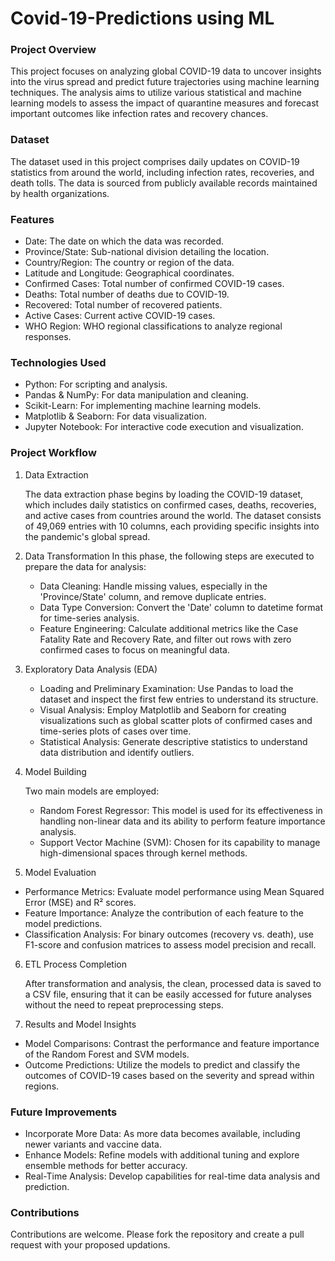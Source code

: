 # Covid-19-Predictions using ML
### Project Overview
This project focuses on analyzing global COVID-19 data to uncover insights into the virus spread and predict future trajectories using machine learning techniques. The analysis aims to utilize various statistical and machine learning models to assess the impact of quarantine measures and forecast important outcomes like infection rates and recovery chances.

### Dataset
The dataset used in this project comprises daily updates on COVID-19 statistics from around the world, including infection rates, recoveries, and death tolls. The data is sourced from publicly available records maintained by health organizations.

### Features
- Date: The date on which the data was recorded.
- Province/State: Sub-national division detailing the location.
- Country/Region: The country or region of the data.
- Latitude and Longitude: Geographical coordinates.
- Confirmed Cases: Total number of confirmed COVID-19 cases.
- Deaths: Total number of deaths due to COVID-19.  
- Recovered: Total number of recovered patients.
- Active Cases: Current active COVID-19 cases.
- WHO Region: WHO regional classifications to analyze regional responses.

### Technologies Used
- Python: For scripting and analysis.
- Pandas & NumPy: For data manipulation and cleaning.
- Scikit-Learn: For implementing machine learning models.
- Matplotlib & Seaborn: For data visualization.
- Jupyter Notebook: For interactive code execution and visualization.

### Project Workflow
1. Data Extraction

      The data extraction phase begins by loading the COVID-19 dataset, which includes daily statistics on confirmed cases, deaths, recoveries, and active cases from countries around the world. The dataset consists of 49,069 entries with 10 columns, each providing specific insights into the pandemic's global spread.

2. Data Transformation
      In this phase, the following steps are executed to prepare the data for analysis:

      - Data Cleaning: Handle missing values, especially in the 'Province/State' column, and remove duplicate entries.
      - Data Type Conversion: Convert the 'Date' column to datetime format for time-series analysis.
      - Feature Engineering: Calculate additional metrics like the Case Fatality Rate and Recovery Rate, and filter out rows with zero confirmed cases to focus on meaningful data.

3. Exploratory Data Analysis (EDA)
   - Loading and Preliminary Examination: Use Pandas to load the dataset and inspect the first few entries to understand its structure.
   - Visual Analysis: Employ Matplotlib and Seaborn for creating visualizations such as global scatter plots of confirmed cases and time-series plots of cases over time.
   - Statistical Analysis: Generate descriptive statistics to understand data distribution and identify outliers.
4. Model Building

     Two main models are employed:
   - Random Forest Regressor: This model is used for its effectiveness in handling non-linear data and its ability to perform feature importance analysis.
   - Support Vector Machine (SVM): Chosen for its capability to manage high-dimensional spaces through kernel methods.

5. Model Evaluation
  - Performance Metrics: Evaluate model performance using Mean Squared Error (MSE) and R² scores.
  - Feature Importance: Analyze the contribution of each feature to the model predictions.
  - Classification Analysis: For binary outcomes (recovery vs. death), use F1-score and confusion matrices to assess model precision and recall.

6. ETL Process Completion

    After transformation and analysis, the clean, processed data is saved to a CSV file, ensuring that it can be easily accessed for future analyses without the need to repeat preprocessing steps.

7. Results and Model Insights
  - Model Comparisons: Contrast the performance and feature importance of the Random Forest and SVM models.
  - Outcome Predictions: Utilize the models to predict and classify the outcomes of COVID-19 cases based on the severity and spread within regions.

### Future Improvements
- Incorporate More Data: As more data becomes available, including newer variants and vaccine data.
- Enhance Models: Refine models with additional tuning and explore ensemble methods for better accuracy.
- Real-Time Analysis: Develop capabilities for real-time data analysis and prediction.

### Contributions

Contributions are welcome. Please fork the repository and create a pull request with your proposed updations.
